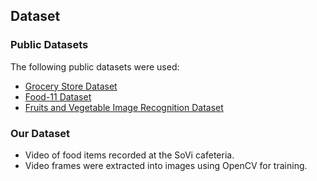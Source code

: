## Dataset
### Public Datasets
The following public datasets were used:
- [Grocery Store Dataset](https://github.com/marcusklasson/GroceryStoreDataset/tree/master/dataset)
- [Food-11 Dataset](https://www.kaggle.com/datasets/trolukovich/food11-image-dataset)
- [Fruits and Vegetable Image Recognition Dataset](https://www.kaggle.com/datasets/kritikseth/fruit-and-vegetable-image-recognition)

### Our Dataset
- Video of food items recorded at the SoVi cafeteria.
- Video frames were extracted into images using OpenCV for training.
